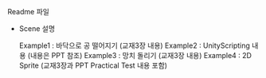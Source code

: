 Readme 파일

- Scene 설명

  Example1 : 바닥으로 공 떨어지기 (교재3장 내용)
  Example2 : UnityScripting 내용 (내용은 PPT 참조)
  Example3 : 망치 돌리기 (교재3장 내용)
  Example4 : 2D Sprite (교재3장과 PPT Practical Test 내용 포함)
